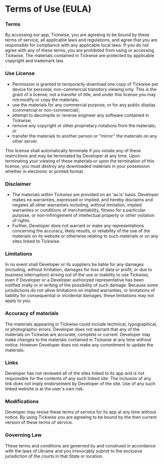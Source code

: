 # Terms of Use (EULA)

### Terms

By accessing our app, Tickwise, you are agreeing to be bound by these terms of service, all applicable laws and regulations, and agree that you are responsible for compliance with any applicable local laws. If you do not agree with any of these terms, you are prohibited from using or accessing Tickwise. The materials contained in Tickwise are protected by applicable copyright and trademark law.

### Use License

- Permission is granted to temporarily download one copy of Tickwise per device for personal, non-commercial transitory viewing only. This is the grant of a license, not a transfer of title, and under this license you may not:modify or copy the materials;
- use the materials for any commercial purpose, or for any public display (commercial or non-commercial);
- attempt to decompile or reverse engineer any software contained in Tickwise;
- remove any copyright or other proprietary notations from the materials; or
- transfer the materials to another person or "mirror" the materials on any other server.

This license shall automatically terminate if you violate any of these restrictions and may be terminated by Developer at any time. Upon terminating your viewing of these materials or upon the termination of this license, you must destroy any downloaded materials in your possession whether in electronic or printed format.

### Disclaimer

- The materials within Tickwise are provided on an 'as is' basis. Developer makes no warranties, expressed or implied, and hereby disclaims and negates all other warranties including, without limitation, implied warranties or conditions of merchantability, fitness for a particular purpose, or non-infringement of intellectual property or other violation of rights.
- Further, Developer does not warrant or make any representations concerning the accuracy, likely results, or reliability of the use of the materials on its website or otherwise relating to such materials or on any sites linked to Tickwise.

### Limitations

In no event shall Developer or its suppliers be liable for any damages (including, without limitation, damages for loss of data or profit, or due to business interruption) arising out of the use or inability to use Tickwise, even if Developer or a Developer authorized representative has been notified orally or in writing of the possibility of such damage. Because some jurisdictions do not allow limitations on implied warranties, or limitations of liability for consequential or incidental damages, these limitations may not apply to you.

### Accuracy of materials

The materials appearing in Tickwise could include technical, typographical, or photographic errors. Developer does not warrant that any of the materials on Tickwise are accurate, complete or current. Developer may make changes to the materials contained in Tickwise at any time without notice. However Developer does not make any commitment to update the materials.

### Links

Developer has not reviewed all of the sites linked to its app and is not responsible for the contents of any such linked site. The inclusion of any link does not imply endorsement by Developer of the site. Use of any such linked website is at the user's own risk.

### Modifications

Developer may revise these terms of service for its app at any time without notice. By using Tickwise you are agreeing to be bound by the then current version of these terms of service.

### Governing Law

These terms and conditions are governed by and construed in accordance with the laws of Ukraine and you irrevocably submit to the exclusive jurisdiction of the courts in that State or location.

